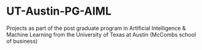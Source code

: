 # UT-Austin-PG-AIML
Projects as part of the post graduate program in Artificial Intelligence &amp; Machine Learning from the University of Texas at Austin (McCombs school of business)

